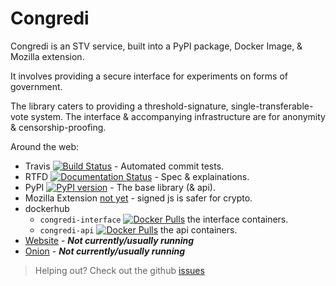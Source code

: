 # Congredi

Congredi is an STV service, built into a PyPI package, Docker Image, & Mozilla extension.

It involves providing a secure interface for experiments on forms of government.

The library caters to providing a threshold-signature, single-transferable-vote system.
The interface & accompanying infrastructure are for anonymity & censorship-proofing.

Around the web:

* Travis [![Build Status](https://travis-ci.org/Thetoxicarcade/congredi.svg?branch=master)](https://travis-ci.org/Thetoxicarcade/congredi) - Automated commit tests.
* RTFD [![Documentation Status](https://readthedocs.org/projects/congredi/badge/?version=latest)](http://congredi.readthedocs.io/en/latest/?badge=latest) - Spec & explainations.
* PyPI [![PyPI version](https://badge.fury.io/py/delegito.svg)](https://badge.fury.io/py/delegito) - The base library (& api).
* Mozilla Extension [not yet]() - signed js is safer for crypto.
* dockerhub
    * `congredi-interface` [![Docker Pulls](https://img.shields.io/docker/pulls/ericoflondon/congredi-interface.svg?maxAge=2592000)](https://hub.docker.com/r/ericoflondon/congredi-interface/) the interface containers.
    * `congredi-api` [![Docker Pulls](https://img.shields.io/docker/pulls/ericoflondon/congredi-api.svg?maxAge=2592000)](https://hub.docker.com/r/ericoflondon/congredi-api/) the api containers.
* [Website](//delegito.io) - ***Not currently/usually running***
* [Onion](//aldskfj.onion) - ***Not currently/usually running***


> Helping out? Check out the github [issues](//github.com/thetoxicarcade/congredi/issues)